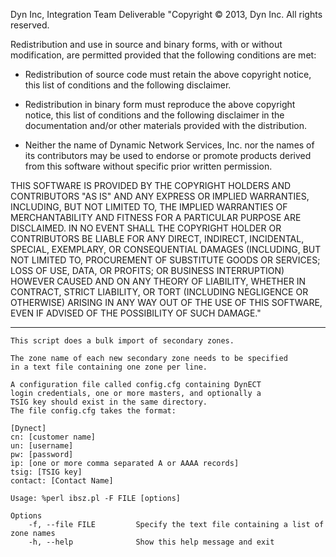 Dyn Inc, Integration Team Deliverable
"Copyright © 2013, Dyn Inc.
All rights reserved.
 
Redistribution and use in source and binary forms, with or without
modification, are permitted provided that the following conditions are
met:
 
* Redistribution of source code must retain the above copyright notice,
  this list of conditions and the following disclaimer.
 
* Redistribution in binary form must reproduce the above copyright
  notice, this list of conditions and the following disclaimer in the
  documentation and/or other materials provided with the distribution.
 
* Neither the name of Dynamic Network Services, Inc. nor the names of
  its contributors may be used to endorse or promote products derived
  from this software without specific prior written permission.
 
THIS SOFTWARE IS PROVIDED BY THE COPYRIGHT HOLDERS AND CONTRIBUTORS
"AS IS" AND ANY EXPRESS OR IMPLIED WARRANTIES, INCLUDING, BUT NOT LIMITED
TO, THE IMPLIED WARRANTIES OF MERCHANTABILITY AND FITNESS FOR A PARTICULAR
PURPOSE ARE DISCLAIMED. IN NO EVENT SHALL THE COPYRIGHT HOLDER OR
CONTRIBUTORS BE LIABLE FOR ANY DIRECT, INDIRECT, INCIDENTAL, SPECIAL,
EXEMPLARY, OR CONSEQUENTIAL DAMAGES (INCLUDING, BUT NOT LIMITED TO,
PROCUREMENT OF SUBSTITUTE GOODS OR SERVICES; LOSS OF USE, DATA, OR PROFITS;
OR BUSINESS INTERRUPTION) HOWEVER CAUSED AND ON ANY THEORY OF LIABILITY,
WHETHER IN CONTRACT, STRICT LIABILITY, OR TORT (INCLUDING NEGLIGENCE OR
OTHERWISE) ARISING IN ANY WAY OUT OF THE USE OF THIS SOFTWARE, EVEN IF
ADVISED OF THE POSSIBILITY OF SUCH DAMAGE."

___________________________________________________________________________________


    This script does a bulk import of secondary zones.
    
    The zone name of each new secondary zone needs to be specified
    in a text file containing one zone per line.

    A configuration file called config.cfg containing DynECT
    login credentials, one or more masters, and optionally a
    TSIG key should exist in the same directory.
    The file config.cfg takes the format:

    [Dynect]
    cn: [customer name]
    un: [username]
    pw: [password]
    ip: [one or more comma separated A or AAAA records]
    tsig: [TSIG key]
	contact: [Contact Name]

    Usage: %perl ibsz.pl -F FILE [options]

    Options
        -f, --file FILE         Specify the text file containing a list of zone names
        -h, --help              Show this help message and exit
